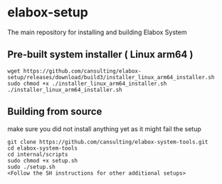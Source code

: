 # elabox-setup
The main repository for installing and building Elabox System

## Pre-built system installer ( Linux arm64 )
```
wget https://github.com/cansulting/elabox-setup/releases/download/build3/installer_linux_arm64_installer.sh
sudo chmod +x ./installer_linux_arm64_installer.sh
./installer_linux_arm64_installer.sh
```

## Building from source
make sure you did not install anything yet as it might fail the setup
```
git clone https://github.com/cansulting/elabox-system-tools.git
cd elabox-system-tools
cd internal/scripts
sudo chmod +x setup.sh
sudo ./setup.sh
<Follow the SH instructions for other additional setups>
```
